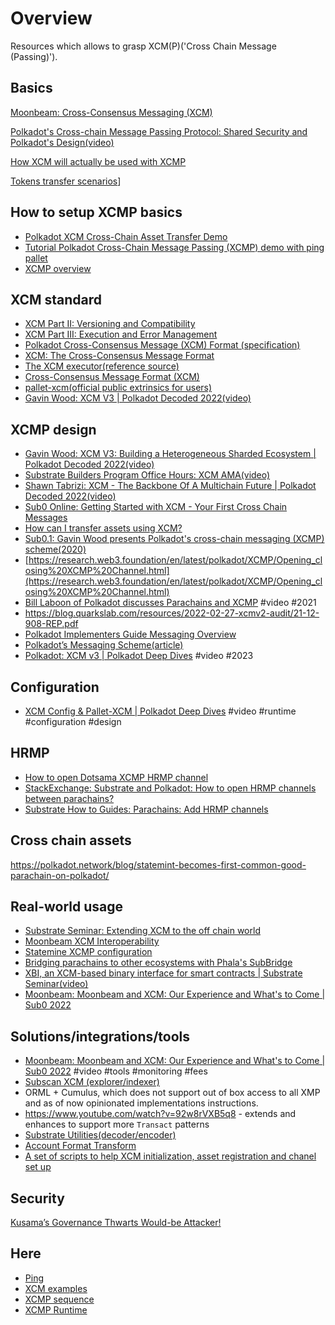 # Overview

Resources which allows to grasp XCM(P)('Cross Chain Message (Passing)').  

## Basics

[Moonbeam: Cross-Consensus Messaging (XCM)](https://docs.moonbeam.network/builders/xcm/overview/)

[Polkadot's Cross-chain Message Passing Protocol: Shared Security and Polkadot's Design(video)](https://www.youtube.com/watch?v=XU6dAAQD9UE)

[How XCM will actually be used with XCMP](https://forum.polkadot.network/t/how-xcm-will-actually-be-used-with-xcmp/190)

[Tokens transfer scenarios](https://github.com/open-web3-stack/open-runtime-module-library/pull/856)]

## How to setup XCMP basics

- [Polkadot XCM Cross-Chain Asset Transfer Demo](https://medium.com/oak-blockchain/polkadot-xcm-cross-chain-asset-transfer-demo-53aa9a2e97a7)
- [Tutorial Polkadot Cross-Chain Message Passing (XCMP) demo with ping pallet](https://medium.com/oak-blockchain/tutorial-polkadot-cross-chain-message-passing-xcmp-demo-with-ping-pallet-f53397158ab4)
- [XCMP overview](https://research.web3.foundation/en/latest/polkadot/XCMP/index.html)

## XCM standard

- [XCM Part II: Versioning and Compatibility](https://medium.com/polkadot-network/xcm-part-ii-versioning-and-compatibility-b313fc257b83)
- [XCM Part III: Execution and Error Management](https://medium.com/polkadot-network/xcm-part-iii-execution-and-error-management-ceb8155dd166)
- [Polkadot Cross-Consensus Message (XCM) Format (specification)](https://github.com/paritytech/xcm-format/blob/master/README.md)
- [XCM: The Cross-Consensus Message Format](https://medium.com/polkadot-network/xcm-the-cross-consensus-message-format-3b77b1373392)
- [The XCM executor(reference source)](https://github.com/paritytech/polkadot/blob/master/xcm/xcm-executor/src/lib.rs)
- [Cross-Consensus Message Format (XCM)](https://wiki.polkadot.network/docs/learn-xcm)
- [pallet-xcm(official public extrinsics for users)](https://github.com/paritytech/polkadot/blob/master/xcm/pallet-xcm/src/lib.rs)
- [Gavin Wood: XCM V3 | Polkadot Decoded 2022(video)](https://www.youtube.com/watch?v=ccfhYX3AimU)

## XCMP design

- [Gavin Wood: XCM V3: Building a Heterogeneous Sharded Ecosystem | Polkadot Decoded 2022(video)](https://www.youtube.com/watch?v=ccfhYX3AimU)
- [Substrate Builders Program Office Hours: XCM AMA(video)](https://www.youtube.com/watch?v=cS8GvPGMLS0)
- [Shawn Tabrizi: XCM - The Backbone Of A Multichain Future | Polkadot Decoded 2022(video)](https://www.youtube.com/watch?v=2tmspefsygQ)
- [Sub0 Online: Getting Started with XCM - Your First Cross Chain Messages](https://www.youtube.com/watch?v=5cgq5jOZx9g)
- [How can I transfer assets using XCM?](https://substrate.stackexchange.com/questions/37/how-can-i-transfer-assets-using-xcm)
- [Sub0.1: Gavin Wood presents Polkadot's cross-chain messaging (XCMP) scheme(2020)](https://www.youtube.com/watch?v=wrA9vlPjVPE)
- [https://research.web3.foundation/en/latest/polkadot/XCMP/Opening_closing%20XCMP%20Channel.html](https://research.web3.foundation/en/latest/polkadot/XCMP/Opening_closing%20XCMP%20Channel.html)
- [Bill Laboon of Polkadot discusses Parachains and XCMP](https://www.youtube.com/watch?v=P_yLrFfmLrU) #video #2021
- <https://blog.quarkslab.com/resources/2022-02-27-xcmv2-audit/21-12-908-REP.pdf>
- [Polkadot Implementers Guide Messaging Overview](https://github.com/paritytech/polkadot/blob/master/roadmap/implementers-guide/src/messaging.md)
- [Polkadot’s Messaging Scheme(article)](https://medium.com/web3foundation/polkadots-messaging-scheme-b1ec560908b7)
- [Polkadot: XCM v3 | Polkadot Deep Dives](https://www.youtube.com/watch?v=MMIPNR3SuB4) #video #2023
 
## Configuration

- [XCM Config & Pallet-XCM | Polkadot Deep Dives](https://www.youtube.com/watch?v=bFMvWmU1pYI) #video #runtime #configuration #design


## HRMP

- [How to open Dotsama XCMP HRMP channel](./How%20to%20open%20Dotsama%20XCMP%20HRMP%20channel.md)
- [StackExchange: Substrate and Polkadot: How to open HRMP channels between parachains?](https://substrate.stackexchange.com/questions/5445/how-to-open-hrmp-channels-between-parachains)
- [Substrate How to Guides: Parachains: Add HRMP channels](https://docs.substrate.io/reference/how-to-guides/parachains/add-hrmp-channels/)

## Cross chain assets

<https://polkadot.network/blog/statemint-becomes-first-common-good-parachain-on-polkadot/>

## Real-world usage

- [Substrate Seminar: Extending XCM to the off chain world](https://www.youtube.com/watch?v=5mspUoK1aIE)
- [Moonbeam XCM Interoperability](https://docs.moonbeam.network/builders/xcm/)
- [Statemine XCMP configuration](https://github.com/paritytech/cumulus/blob/master/parachains/runtimes/assets/statemine/src/xcm_config.rs)
- [Bridging parachains to other ecosystems with Phala's SubBridge](https://www.youtube.com/watch?v=K5i_BpuZAnE)
- [XBI, an XCM-based binary interface for smart contracts | Substrate Seminar(video)](https://www.youtube.com/watch?v=9nBGSMs8XM8)
- [Moonbeam: Moonbeam and XCM: Our Experience and What's to Come | Sub0 2022](https://www.youtube.com/watch?v=Lg2xyNuCBxA)

## Solutions/integrations/tools

- [Moonbeam: Moonbeam and XCM: Our Experience and What's to Come | Sub0 2022](https://www.youtube.com/watch?v=Lg2xyNuCBxA) #video #tools #monitoring #fees
- [Subscan XCM (explorer/indexer)](https://picasso.subscan.io/xcm_dashboard)
- ORML + Cumulus, which does not support out of box access to all XMP and as of now opinionated implementations instructions.
- <https://www.youtube.com/watch?v=92w8rVXB5q8> - extends and enhances to support more `Transact` patterns
- [Substrate Utilities(decoder/encoder)](https://www.shawntabrizi.com/substrate-js-utilities)
- [Account Format Transform](https://polkadot.subscan.io/tools/ss58_transform)
- [A set of scripts to help XCM initialization, asset registration and chanel set up](https://github.com/PureStake/xcm-tools)

## Security

[Kusama’s Governance Thwarts Would-be Attacker!](https://medium.com/kusama-network/kusamas-governance-thwarts-would-be-attacker-9023180f6fb)

## Here

- [Ping](./ping.plantuml)
- [XCM examples](./xcm-examples.md)
- [XCMP sequence](./xcmp.sequence.plantuml)
- [XCMP Runtime](./xcmp.runtime.dot)
